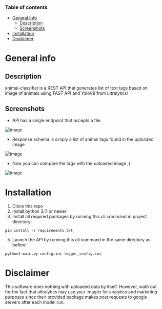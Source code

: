 ### Table of contents
- [General info](#general-info)
  * [Description](#description)
  * [Screenshots](#screenshots)
- [Installation](#installation)
- [Disclaimer](#disclaimer)


# General info

## Description

animal-classifier is a REST API that generates list of text tags based on image of animals using FAST API and YoloV8 from ultralytics!

## Screenshots

-  API has a single endpoint that accepts a file

   
![image](https://github.com/kAleks12/animal-classifier/assets/79469983/fd1144b3-ac5a-49cd-847f-546ba7ca098b)


-  Response schema is simply a list of animal tags found in the uploaded image
  
![image](https://github.com/kAleks12/animal-classifier/assets/79469983/8fe44bf8-8b74-44b9-a81c-ec4a0e93f9af)


-  Now you can compare the tags with the uploaded image ;)

  
![image](https://github.com/kAleks12/animal-classifier/assets/79469983/062dc53e-d957-47cd-9727-4b872e44c830)


# Installation
1. Clone this repo
2. Install python 3.11 or newer
4. Install all required packages by running this cli command in project directory:
```
pip install -r requirements.txt
```
5. Launch the API by running this cli command in the same directory as before:
```
python3 main.py config.ini logger_config.ini
```


# Disclaimer
This software does nothing with uploaded data by itself. However, wath out for the fact that ultralytics may use your images for analytics and marketing purposes since their provided package makes post requests to google servers after each model run. 

